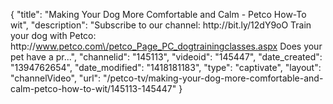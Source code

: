 {
    "title": "Making Your Dog More Comfortable and Calm - Petco How-To wit",
    "description": "Subscribe to our channel: http:\/\/bit.ly\/12dY9oO Train your dog with Petco: http:\/\/www.petco.com\/petco_Page_PC_dogtrainingclasses.aspx Does your pet have a pr...",
    "channelid": "145113",
    "videoid": "145447",
    "date_created": "1394762654",
    "date_modified": "1418181183",
    "type": "captivate",
    "layout": "channelVideo",
    "url": "\/petco-tv\/making-your-dog-more-comfortable-and-calm-petco-how-to-wit\/145113-145447"
}